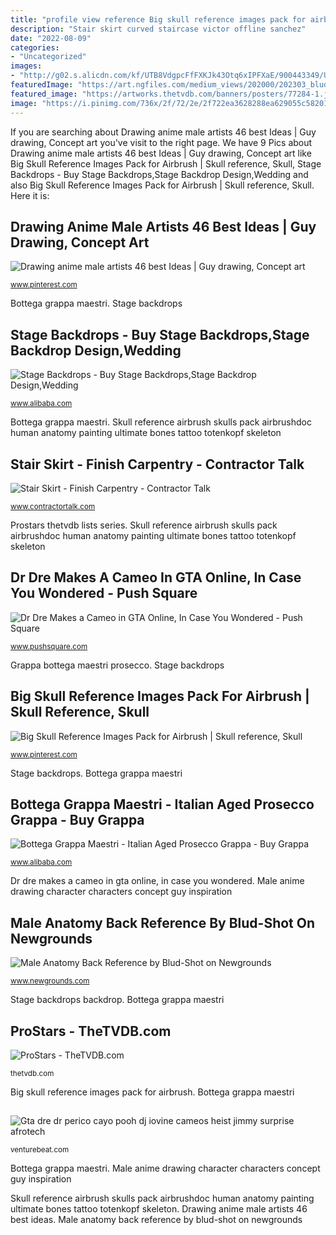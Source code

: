 ```yaml
---
title: "profile view reference Big skull reference images pack for airbrush"
description: "Stair skirt curved staircase victor offline sanchez"
date: "2022-08-09"
categories:
- "Uncategorized"
images:
- "http://g02.s.alicdn.com/kf/UTB8VdgpcFfFXKJk43Otq6xIPFXaE/900443349/UTB8VdgpcFfFXKJk43Otq6xIPFXaE.jpg"
featuredImage: "https://art.ngfiles.com/medium_views/202000/202303_blud-shot_male-anatomy-back-reference.jpg?f1335801834"
featured_image: "https://artworks.thetvdb.com/banners/posters/77284-1.jpg"
image: "https://i.pinimg.com/736x/2f/72/2e/2f722ea3628288ea629055c58201a009.jpg"
---
```


If you are searching about Drawing anime male artists 46 best Ideas | Guy drawing, Concept art you've visit to the right page. We have 9 Pics about Drawing anime male artists 46 best Ideas | Guy drawing, Concept art like Big Skull Reference Images Pack for Airbrush | Skull reference, Skull, Stage Backdrops - Buy Stage Backdrops,Stage Backdrop Design,Wedding and also Big Skull Reference Images Pack for Airbrush | Skull reference, Skull. Here it is:

## Drawing Anime Male Artists 46 Best Ideas | Guy Drawing, Concept Art

![Drawing anime male artists 46 best Ideas | Guy drawing, Concept art](https://i.pinimg.com/736x/2f/72/2e/2f722ea3628288ea629055c58201a009.jpg "Stage backdrops")

<small>www.pinterest.com</small>

Bottega grappa maestri. Stage backdrops

## Stage Backdrops - Buy Stage Backdrops,Stage Backdrop Design,Wedding

![Stage Backdrops - Buy Stage Backdrops,Stage Backdrop Design,Wedding](https://sc01.alicdn.com/kf/UT8ArokX_dXXXagOFbXl/769525/UT8ArokX_dXXXagOFbXl.jpg "Pencil blud ngfiles fc07 paintingvalley newgrounds")

<small>www.alibaba.com</small>

Bottega grappa maestri. Skull reference airbrush skulls pack airbrushdoc human anatomy painting ultimate bones tattoo totenkopf skeleton

## Stair Skirt - Finish Carpentry - Contractor Talk

![Stair Skirt - Finish Carpentry - Contractor Talk](https://www.contractortalk.com/attachments/f13/419393d1511896622t-stair-skirt-img_5159.jpg "Stair skirt curved staircase victor offline sanchez")

<small>www.contractortalk.com</small>

Prostars thetvdb lists series. Skull reference airbrush skulls pack airbrushdoc human anatomy painting ultimate bones tattoo totenkopf skeleton

## Dr Dre Makes A Cameo In GTA Online, In Case You Wondered - Push Square

![Dr Dre Makes a Cameo in GTA Online, In Case You Wondered - Push Square](https://images.pushsquare.com/75fd4a0dcef7f/1280x720.jpg "Stair skirt")

<small>www.pushsquare.com</small>

Grappa bottega maestri prosecco. Stage backdrops

## Big Skull Reference Images Pack For Airbrush | Skull Reference, Skull

![Big Skull Reference Images Pack for Airbrush | Skull reference, Skull](https://i.pinimg.com/736x/59/7c/a4/597ca4cc9ce172da1417e3a0902472e7--skull-reference-reference-images.jpg "Stair skirt")

<small>www.pinterest.com</small>

Stage backdrops. Bottega grappa maestri

## Bottega Grappa Maestri - Italian Aged Prosecco Grappa - Buy Grappa

![Bottega Grappa Maestri - Italian Aged Prosecco Grappa - Buy Grappa](http://g02.s.alicdn.com/kf/UTB8VdgpcFfFXKJk43Otq6xIPFXaE/900443349/UTB8VdgpcFfFXKJk43Otq6xIPFXaE.jpg "Stair skirt")

<small>www.alibaba.com</small>

Dr dre makes a cameo in gta online, in case you wondered. Male anime drawing character characters concept guy inspiration

## Male Anatomy Back Reference By Blud-Shot On Newgrounds

![Male Anatomy Back Reference by Blud-Shot on Newgrounds](https://art.ngfiles.com/medium_views/202000/202303_blud-shot_male-anatomy-back-reference.jpg?f1335801834 "Prostars thetvdb lists series")

<small>www.newgrounds.com</small>

Stage backdrops backdrop. Bottega grappa maestri

## ProStars - TheTVDB.com

![ProStars - TheTVDB.com](https://artworks.thetvdb.com/banners/posters/77284-1.jpg "Male anime drawing character characters concept guy inspiration")

<small>thetvdb.com</small>

Big skull reference images pack for airbrush. Bottega grappa maestri

## 

![](https://venturebeat.com/wp-content/uploads/2018/06/img_20180601_110141.jpg?w=800 "Gta dre dr perico cayo pooh dj iovine cameos heist jimmy surprise afrotech")

<small>venturebeat.com</small>

Bottega grappa maestri. Male anime drawing character characters concept guy inspiration

Skull reference airbrush skulls pack airbrushdoc human anatomy painting ultimate bones tattoo totenkopf skeleton. Drawing anime male artists 46 best ideas. Male anatomy back reference by blud-shot on newgrounds
